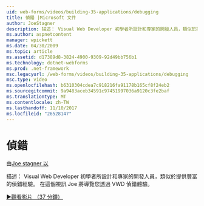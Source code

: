 ```yaml
---
uid: web-forms/videos/building-35-applications/debugging
title: 偵錯 |Microsoft 文件
author: JoeStagner
description: 描述： Visual Web Developer 初學者所設計和專家的開發人員，類似於提供豐富的偵錯經驗。 在這段影片 Joe 將導覽您透過 VW...
ms.author: aspnetcontent
manager: wpickett
ms.date: 04/30/2009
ms.topic: article
ms.assetid: d17389d8-3824-4900-9309-92d49bb756b1
ms.technology: dotnet-webforms
ms.prod: .net-framework
msc.legacyurl: /web-forms/videos/building-35-applications/debugging
msc.type: video
ms.openlocfilehash: b6310304cdea7c918216fa91178b165cf8f24eb2
ms.sourcegitcommit: 9a9483aceb34591c97451997036a9120c3fe2baf
ms.translationtype: MT
ms.contentlocale: zh-TW
ms.lasthandoff: 11/10/2017
ms.locfileid: "26528147"
---
```

<a name="debugging"></a>偵錯
====================
由[Joe stagner 以](https://github.com/JoeStagner)

描述： Visual Web Developer 初學者所設計和專家的開發人員，類似於提供豐富的偵錯經驗。 在這個視訊 Joe 將導覽您透過 VWD 偵錯體驗。

[&#9654;觀看影片 （37 分鐘）](https://channel9.msdn.com/Blogs/ASP-NET-Site-Videos/debugging)

